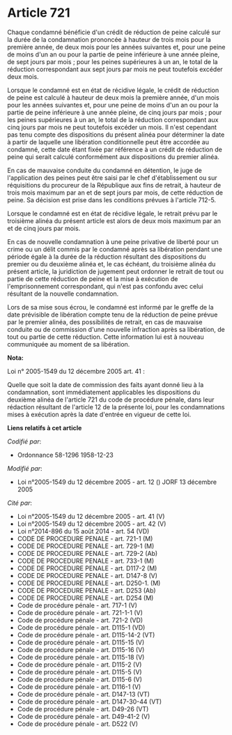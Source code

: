 # Article 721

Chaque condamné bénéficie d'un crédit de réduction de peine calculé sur la durée de la condamnation prononcée à hauteur de
trois mois pour la première année, de deux mois pour les années suivantes et, pour une peine de moins d'un an ou pour la
partie de peine inférieure à une année pleine, de sept jours par mois ; pour les peines supérieures à un an, le total de la
réduction correspondant aux sept jours par mois ne peut toutefois excéder deux mois.

Lorsque le condamné est en état de récidive légale, le crédit de réduction de peine est calculé à hauteur de deux mois la
première année, d'un mois pour les années suivantes et, pour une peine de moins d'un an ou pour la partie de peine inférieure
à une année pleine, de cinq jours par mois ; pour les peines supérieures à un an, le total de la réduction correspondant aux
cinq jours par mois ne peut toutefois excéder un mois. Il n'est cependant pas tenu compte des dispositions du présent alinéa
pour déterminer la date à partir de laquelle une libération conditionnelle peut être accordée au condamné, cette date étant
fixée par référence à un crédit de réduction de peine qui serait calculé conformément aux dispositions du premier alinéa.

En cas de mauvaise conduite du condamné en détention, le juge de l'application des peines peut être saisi par le chef
d'établissement ou sur réquisitions du procureur de la République aux fins de retrait, à hauteur de trois mois maximum par an
et de sept jours par mois, de cette réduction de peine. Sa décision est prise dans les conditions prévues à l'article 712-5.

Lorsque le condamné est en état de récidive légale, le retrait prévu par le troisième alinéa du présent article est alors de
deux mois maximum par an et de cinq jours par mois.

En cas de nouvelle condamnation à une peine privative de liberté pour un crime ou un délit commis par le condamné après sa
libération pendant une période égale à la durée de la réduction résultant des dispositions du premier ou du deuxième alinéa
et, le cas échéant, du troisième alinéa du présent article, la juridiction de jugement peut ordonner le retrait de tout ou
partie de cette réduction de peine et la mise à exécution de l'emprisonnement correspondant, qui n'est pas confondu avec
celui résultant de la nouvelle condamnation.

Lors de sa mise sous écrou, le condamné est informé par le greffe de la date prévisible de libération compte tenu de la
réduction de peine prévue par le premier alinéa, des possibilités de retrait, en cas de mauvaise conduite ou de commission
d'une nouvelle infraction après sa libération, de tout ou partie de cette réduction. Cette information lui est à nouveau
communiquée au moment de sa libération.

**Nota:**

Loi n° 2005-1549 du 12 décembre 2005 art. 41 : 

Quelle que soit la date de commission des faits ayant donné lieu à la condamnation, sont immédiatement applicables les
dispositions du deuxième alinéa de l'article 721 du code de procédure pénale, dans leur rédaction résultant de l'article 12
de la présente loi, pour les condamnations mises à exécution après la date d'entrée en vigueur de cette loi.

**Liens relatifs à cet article**

_Codifié par_:

  - Ordonnance 58-1296 1958-12-23

_Modifié par_:

  - Loi n°2005-1549 du 12 décembre 2005 - art. 12 () JORF 13 décembre 2005

_Cité par_:

  - Loi n°2005-1549 du 12 décembre 2005 - art. 41 (V)
  - Loi n°2005-1549 du 12 décembre 2005 - art. 42 (V)
  - Loi n°2014-896 du 15 août 2014 - art. 54 (VD)
  - CODE DE PROCEDURE PENALE - art. 721-1 (M)
  - CODE DE PROCEDURE PENALE - art. 729-1 (M)
  - CODE DE PROCEDURE PENALE - art. 729-2 (Ab)
  - CODE DE PROCEDURE PENALE - art. 733-1 (M)
  - CODE DE PROCEDURE PENALE - art. D117-2 (M)
  - CODE DE PROCEDURE PENALE - art. D147-8 (V)
  - CODE DE PROCEDURE PENALE - art. D250-1. (M)
  - CODE DE PROCEDURE PENALE - art. D253 (Ab)
  - CODE DE PROCEDURE PENALE - art. D254 (M)
  - Code de procédure pénale - art. 717-1 (V)
  - Code de procédure pénale - art. 721-1-1 (V)
  - Code de procédure pénale - art. 721-2 (VD)
  - Code de procédure pénale - art. D115-1 (VD)
  - Code de procédure pénale - art. D115-14-2 (VT)
  - Code de procédure pénale - art. D115-15 (V)
  - Code de procédure pénale - art. D115-16 (V)
  - Code de procédure pénale - art. D115-18 (V)
  - Code de procédure pénale - art. D115-2 (V)
  - Code de procédure pénale - art. D115-5 (V)
  - Code de procédure pénale - art. D115-6 (V)
  - Code de procédure pénale - art. D116-1 (V)
  - Code de procédure pénale - art. D147-13 (VT)
  - Code de procédure pénale - art. D147-30-44 (VT)
  - Code de procédure pénale - art. D49-26 (VT)
  - Code de procédure pénale - art. D49-41-2 (V)
  - Code de procédure pénale - art. D522 (V)

